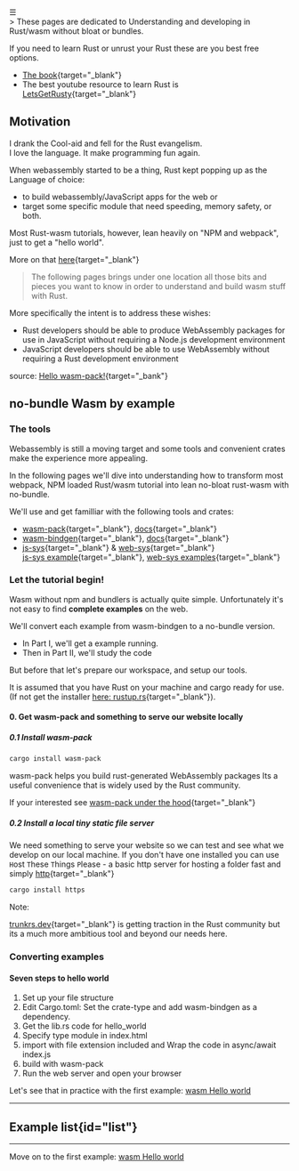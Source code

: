 <div class="navbar"><a class="openbtn" onclick="openNav()">&#9776;</a></div>
<main>
> These pages are dedicated to Understanding and developing in Rust/wasm without bloat or bundles.

If you need to learn Rust or unrust your Rust these are you best free options.

- [The book](https://doc.rust-lang.org/book/title-page.html){target="_blank"}
- The best youtube resource to learn Rust is [LetsGetRusty](https://www.youtube.com/c/LetsGetRusty/playlists){target="_blank"}

## Motivation
 
I drank the Cool-aid and fell for the Rust evangelism.  
I love the language. It make programming fun again. 

When webassembly started to be a thing, Rust kept popping up as the Language of choice:

- to build webassembly/JavaScript apps for the web or 
- target some specific module that need speeding, memory safety, or both.

Most Rust-wasm tutorials, however, lean heavily on "NPM and webpack", just to get a "hello world".

More on that [here](./motivation.html){target="_blank"}

> The following pages brings under one location all those bits and pieces you want to know in order to understand and build wasm stuff with Rust. 

More specifically the intent is to address these wishes:

- Rust developers should be able to produce WebAssembly packages for use in JavaScript without requiring a Node.js development environment
- JavaScript developers should be able to use WebAssembly without requiring a Rust development environment

source: [Hello wasm-pack!](https://hacks.mozilla.org/2018/04/hello-wasm-pack/){target="_bank"}

## no-bundle Wasm by example

### The tools

Webassembly is still a moving target and some tools and convenient crates make the experience more appealing.

In the following pages we'll dive into understanding how to transform most webpack, NPM loaded Rust/wasm tutorial into lean no-bloat rust-wasm with no-bundle.

We'll use and get familliar with the following tools and crates: 

- [wasm-pack](https://rustwasm.github.io/wasm-pack/installer/){target="_blank"}, 
[docs](https://rustwasm.github.io/docs/wasm-pack/introduction.html){target="_blank"}  
- [wasm-bindgen](https://github.com/rustwasm/wasm-bindgen){target="_blank"}, 
[docs](https://rustwasm.github.io/docs/wasm-bindgen/){target="_blank"}  
- [js-sys](https://lib.rs/crates/js-sys){target="_blank"} & [web-sys](https://lib.rs/crates/web-sys){target="_blank"}  
[js-sys example](https://rustwasm.github.io/wasm-bindgen/examples/wasm-in-wasm.html){target="_blank"}, 
[web-sys examples](https://rustwasm.github.io/wasm-bindgen/examples/dom.html){target="_blank"}  

<!-- 
[trunkrs.dev](https://trunkrs.dev/){target="_blank"}  
-->


### Let the tutorial begin!

Wasm without npm and bundlers is actually quite simple. Unfortunately it's 
not easy to find **complete examples** on the web.

We'll convert each example from wasm-bindgen to a no-bundle version.

- In Part I, we'll get a example running.
- Then in Part II, we'll study the code

But before that let's prepare our workspace, and setup our tools.

It is assumed that you have Rust on your machine and cargo ready for use.
(If not get the installer [here: rustup.rs](https://rustup.rs/){target="_blank"}).

#### 0. Get wasm-pack and something to serve our website locally

##### 0.1 Install wasm-pack

```sh
cargo install wasm-pack
```

wasm-pack helps you build rust-generated WebAssembly packages 
Its a useful convenience that is widely used by the Rust community.

If your interested see [wasm-pack under the hood](./wasm-pack_under_the_hood.html){target="_blank"}

##### 0.2 Install a local tiny static file server

We need something to serve your website so we can test and see what we develop on our local machine.
If you don't have one installed you can use `H`ost `T`hese `T`hings `P`lease - a basic http server 
for hosting a folder fast and simply [http](https://github.com/thecoshman/http){target="_blank"} 

```bash
cargo install https
```

Note: 
    
[trunkrs.dev](https://trunkrs.dev/){target="_blank"} is getting traction in the Rust community 
but its a much more ambitious tool and beyond our needs here.
 
### Converting examples

#### Seven steps to hello world

1. Set up your file structure
2. Edit Cargo.toml: Set the crate-type and add wasm-bindgen as a dependency.
3. Get the lib.rs code for hello_world
4. Specify type module in index.html
5. import with file extension included and Wrap the code in async/await index.js
6. build with wasm-pack
7. Run the web server and open your browser


Let's see that in practice with the first example: [wasm Hello world](./001_hello_world.html)

---

## Example list{id="list"}

<!-- 

## One more thing (Shrink the size)

This is Optional, and will only do it this once for these examples series.

Wasm files are notorious for being large by default.
You can reduce the size with [wasm-gc](https://github.com/alexcrichton/wasm-gc){target="_blank"}

The wasm-pack (and wasm-bindgen) project will already run this by default for you, so there's no need to run it again. 


Using the official way through Cargo.toml:

```
[profile.release]
# optimization for size ( more aggressive )
opt-level = 'z'

# optimization for size
# opt-level = 's'

# link time optimization using using whole-program analysis
lto = true
#
wasm-opt = ['-Oz']
```
and building with the `--release` flag

```sh
wasm-pack build --release --target web --no-typescript --out-dir www/pkg
```

Original size: 1.8M hello_world.wasm
New size: 109k hello_world.wasm

However using wasm-gc ourself we get a mush smaller size


```sh
wasm-gc target/wasm32-unknown-unknown/release/hello_world.wasm 
```
Original size: 1.8M hello_world.wasm
New size: 28k hello_world.wasm


humm.
-->

--- 

Move on to the first example: [wasm Hello world](./001_hello_world.html)

</main>

<script src="https://lerina.github.io/js/toc.js"></script>
<script>
let anchor= document.createElement('a');
anchor.href="javascript:closeNav()"; //void(0)"; //anchor[0].onclick = closeNav();
anchor.className = "closebtn";  
anchor.innerHTML="&times;";
document.getElementById("TOC").prepend(anchor);

let navCrumbs= document.createElement('div');
navCrumbs.className = "hover-nav";
navCrumbs.innerHTML = `
<div class="hover-nav">
<ul>
<li><a href="../../../../index.html">⇦ home</a></li>
<li><a href="../index.html">code</a></li>
</ul>
</div>`;
document.getElementById("TOC").prepend(navCrumbs); 
</script>
